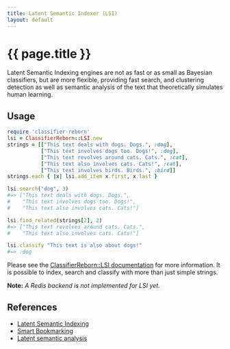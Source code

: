 ```yaml
---
title: Latent Semantic Indexer (LSI)
layout: default
---
```


# {{ page.title }}

Latent Semantic Indexing engines are not as fast or as small as Bayesian classifiers, but are more flexible, providing fast search, and clustering detection as well as semantic analysis of the text that
theoretically simulates human learning.

## Usage

```ruby
require 'classifier-reborn'
lsi = ClassifierReborn::LSI.new
strings = [["This text deals with dogs. Dogs.", :dog],
           ["This text involves dogs too. Dogs!", :dog],
           ["This text revolves around cats. Cats.", :cat],
           ["This text also involves cats. Cats!", :cat],
           ["This text involves birds. Birds.", :bird]]
strings.each { |x| lsi.add_item x.first, x.last }

lsi.search("dog", 3)
#=> ["This text deals with dogs. Dogs.",
#    "This text involves dogs too. Dogs!",
#    "This text also involves cats. Cats!"]

lsi.find_related(strings[2], 2)
#=> ["This text revolves around cats. Cats.",
#    "This text also involves cats. Cats!"]

lsi.classify "This text is also about dogs!"
#=> :dog
```

Please see the [ClassifierReborn::LSI documentation](http://www.rubydoc.info/gems/classifier-reborn/ClassifierReborn/LSI) for more information.
It is possible to index, search and classify with more than just simple strings.

**Note:** *A Redis backend is not implemented for LSI yet.*

## References

* [Latent Semantic Indexing](http://www.c2.com/cgi/wiki?LatentSemanticIndexing)
* [Smart Bookmarking](http://web.archive.org/web/20061126153713/http://www.chadfowler.com/index.cgi/Computing/LatentSemanticIndexing.rdoc)
* [Latent semantic analysis](http://en.wikipedia.org/wiki/Latent_semantic_analysis)
